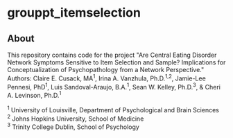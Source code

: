 # grouppt_itemselection
## About
This repository contains code for the project "Are Central Eating Disorder Network Symptoms Sensitive to Item Selection and Sample? Implications for Conceptualization of Psychopathology from a Network Perspective." Authors: Claire E. Cusack, MA<sup>1</sup>, Irina A. Vanzhula, Ph.D.<sup>1,2</sup>, Jamie-Lee Pennesi, PhD<sup>1</sup>, Luis Sandoval-Araujo, B.A.<sup>1</sup>, Sean W. Kelley, Ph.D.<sup>3</sup>, & Cheri A. Levinson, Ph.D.<sup>1</sup>   

<sup>1</sup> University of Louisville, Department of Psychological and Brain Sciences    
<sup>2</sup> Johns Hopkins University, School of Medicine    
<sup>3</sup> Trinity College Dublin, School of Psychology    
